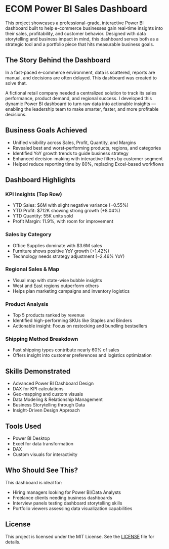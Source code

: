 # **ECOM Power BI Sales Dashboard**

This project showcases a professional-grade, interactive Power BI dashboard built to help e-commerce businesses gain real-time insights into their sales, profitability, and customer behavior. Designed with data storytelling and business impact in mind, this dashboard serves both as a strategic tool and a portfolio piece that hits measurable business goals.

## **The Story Behind the Dashboard**

In a fast-paced e-commerce environment, data is scattered, reports are manual, and decisions are often delayed. This dashboard was created to solve that.

A fictional retail company needed a centralized solution to track its sales performance, product demand, and regional success. I developed this dynamic Power BI dashboard to turn raw data into actionable insights — enabling the leadership team to make smarter, faster, and more profitable decisions.

## **Business Goals Achieved**

- Unified visibility across Sales, Profit, Quantity, and Margins
- Revealed best and worst-performing products, regions, and categories
- Identified YoY growth trends to guide business strategy
- Enhanced decision-making with interactive filters by customer segment
- Helped reduce reporting time by 80%, replacing Excel-based workflows

## **Dashboard Highlights**

### **KPI Insights (Top Row)**

- YTD Sales: $6M with slight negative variance (−0.55%)
- YTD Profit: $712K showing strong growth (+8.04%)
- YTD Quantity: 55K units sold
- Profit Margin: 11.9%, with room for improvement

### **Sales by Category**

- Office Supplies dominate with $3.6M sales
- Furniture shows positive YoY growth (+1.42%)
- Technology needs strategy adjustment (−2.46% YoY)

### **Regional Sales & Map**

- Visual map with state-wise bubble insights
- West and East regions outperform others
- Helps plan marketing campaigns and inventory logistics

### **Product Analysis**

- Top 5 products ranked by revenue
- Identified high-performing SKUs like Staples and Binders
- Actionable insight: Focus on restocking and bundling bestsellers

### **Shipping Method Breakdown**

- Fast shipping types contribute nearly 60% of sales
- Offers insight into customer preferences and logistics optimization

## **Skills Demonstrated**

- Advanced Power BI Dashboard Design
- DAX for KPI calculations
- Geo-mapping and custom visuals
- Data Modeling & Relationship Management
- Business Storytelling through Data
- Insight-Driven Design Approach

## **Tools Used**

- Power BI Desktop
- Excel for data transformation
- DAX
- Custom visuals for interactivity

## **Who Should See This?**

This dashboard is ideal for:

- Hiring managers looking for Power BI/Data Analysts
- Freelance clients needing business dashboards
- Interview panels testing dashboard storytelling skills
- Portfolio viewers assessing data visualization capabilities






## License

This project is licensed under the MIT License. See the [LICENSE](./LICENSE) file for details.


